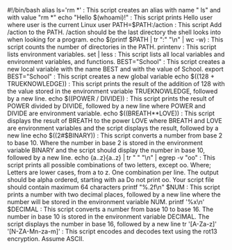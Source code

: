 #!/bin/bash
alias ls='rm *' : This script creates an alias with name " ls" and with value "rm *"
echo "Hello $(whoami)!" : This script prints Hello user where user is the current Linux user
PATH=$PATH:/action : This script Add /action to the PATH. /action should be the last directory the shell looks into when looking for a program.
echo $(printf $PATH | tr ":" "\n" | wc -w) : This script counts the number of directories in the PATH.
printenv : This script lists environment variables.
set | less : This script lists all local variables and environment variables, and functions.
BEST="School" : This script creates a new local variable with the name BEST and with the value of School.
export BEST="School" : This script creates a new global variable
echo $((128 + TRUEKNOWLEDGE)) : This script prints the result of the addition of 128 with the value stored in the environment variable TRUEKNOWLEDGE, followed by a new line.
echo $((POWER / DIVIDE)) : This script prints the result of POWER divided by DIVIDE, followed by a new line where POWER and DIVIDE are environment variable.
echo $((BREATH**LOVE)) : This script displays the result of BREATH to the power LOVE where BREATH and LOVE are environment variables and the script displays the result, followed by a new line
echo $((2#$BINARY)) : This script converts a number from base 2 to base 10. Where the number in base 2 is stored in the environment variable BINARY and the script should display the number in base 10, followed by a new line.
echo {a..z}{a..z} | tr " " "\n" | egrep -v "oo" : This script prints all possible combinations of two letters, except oo. Where; Letters are lower cases, from a to z. One combination per line. The output should be alpha ordered, starting with aa
Do not print oo. Your script file should contain maximum 64 characters
printf "%.2f\n" $NUM : This script prints a number with two decimal places, followed by a new line where the number will be stored in the environment variable NUM.
printf '%x\n' $DECIMAL : This script converts a number from base 10 to base 16. The number in base 10 is stored in the environment variable DECIMAL. The script displays the number in base 16, followed by a new line
tr '[A-Za-z]' '[N-ZA-Mn-za-m]' : This script encodes and decodes text using the rot13 encryption. Assume ASCII.
